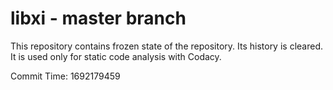 # libxi - master branch

This repository contains frozen state of the repository.
Its history is cleared. It is used only for static code
analysis with Codacy.

Commit Time: 1692179459